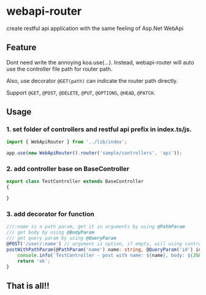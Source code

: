 # webapi-router
create restful api application with the same feeling of Asp.Net WebApi

## Feature
Dont need write the annoying koa.use(...). Instead, webapi-router will auto use the controller file path for router path.

Also, use decorator `@GET(path)` can indicate the router path directly.

Support `@GET`, `@POST`, `@DELETE`, `@PUT`, `@OPTIONS`, `@HEAD`, `@PATCH`.

## Usage
### 1. set folder of controllers and restful api prefix in index.ts/js.
```ts
import { WebApiRouter } from '../lib/index';

app.use(new WebApiRouter().router('sample/controllers', 'api'));
```
### 2. add controller base on BaseController
```ts
export class TestController extends BaseController
{

}
```
### 3. add decorator for function
```ts
///:name is a path param, get it in arguments by using @PathParam
/// get body by using @BodyParam
/// get query param by using @QueryParam
@POST('/user/:name') // argument is option, if empty, will using controller file path as router path.
postWithPathParam(@PathParam('name') name: string, @QueryParam('id') id: string, @BodyParam body: any) {
    console.info(`TestController - post with name: ${name}, body: ${JSON.stringify(body)}`);
    return 'ok';
}
```

## That is all!!